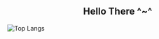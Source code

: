 <h2 align="center">Hello There ^~^</h2>

![Top Langs](https://github-readme-stats.vercel.app/api/top-langs/?username=Punuy&layout=compact&theme=radical)
